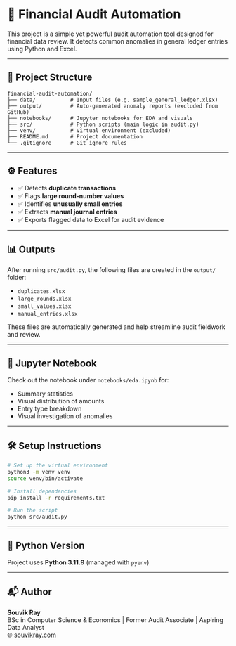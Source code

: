 # 🧾 Financial Audit Automation

This project is a simple yet powerful audit automation tool designed for financial data review. It detects common anomalies in general ledger entries using Python and Excel.

---

## 📂 Project Structure

```
financial-audit-automation/
├── data/           # Input files (e.g. sample_general_ledger.xlsx)
├── output/         # Auto-generated anomaly reports (excluded from GitHub)
├── notebooks/      # Jupyter notebooks for EDA and visuals
├── src/            # Python scripts (main logic in audit.py)
├── venv/           # Virtual environment (excluded)
├── README.md       # Project documentation
└── .gitignore      # Git ignore rules
```

---

## ⚙️ Features

- ✅ Detects **duplicate transactions**
- ✅ Flags **large round-number values**
- ✅ Identifies **unusually small entries**
- ✅ Extracts **manual journal entries**
- ✅ Exports flagged data to Excel for audit evidence

---

## 📊 Outputs

After running `src/audit.py`, the following files are created in the `output/` folder:

- `duplicates.xlsx`
- `large_rounds.xlsx`
- `small_values.xlsx`
- `manual_entries.xlsx`

These files are automatically generated and help streamline audit fieldwork and review.

---

## 📒 Jupyter Notebook

Check out the notebook under `notebooks/eda.ipynb` for:

- Summary statistics
- Visual distribution of amounts
- Entry type breakdown
- Visual investigation of anomalies

---

## 🛠️ Setup Instructions

```bash
# Set up the virtual environment
python3 -m venv venv
source venv/bin/activate

# Install dependencies
pip install -r requirements.txt

# Run the script
python src/audit.py
```

---

## 📌 Python Version
Project uses **Python 3.11.9** (managed with `pyenv`)

---

## 📬 Author

**Souvik Ray**  
BSc in Computer Science & Economics | Former Audit Associate | Aspiring Data Analyst  
🌐 [souvikray.com](https://souvikray.com)
